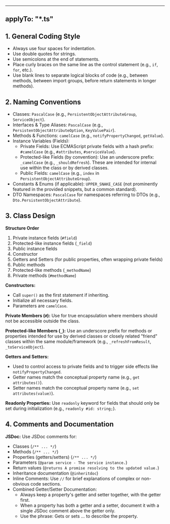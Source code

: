 
---
applyTo: "*.ts"
---
 
## 1. General Coding Style

* Always use four spaces for indentation.
* Use double quotes for strings.
* Use semicolons at the end of statements.
* Place curly braces on the same line as the control statement (e.g., `if`, `for`, etc.).
* Use blank lines to separate logical blocks of code (e.g., between methods, between import groups, before return statements in longer methods).

## 2. Naming Conventions

* Classes: `PascalCase` (e.g., `PersistentObjectAttributeGroup`, `ServiceObject`).
* Interfaces & Type Aliases: `PascalCase` (e.g., `PersistentObjectAttributeOption`, `KeyValuePair`).
* Methods & Functions: `camelCase` (e.g., `notifyPropertyChanged`, `getValue`).
* Instance Variables (Fields):
  * Private Fields: Use ECMAScript private fields with a hash prefix: `#camelCase` (e.g., `#attributes`, `#serviceValue`).
  * Protected-like Fields (by convention): Use an underscore prefix: `_camelCase` (e.g., `_shouldRefresh`). These are   intended for internal use within the class or by derived classes.
  * Public Fields: `camelCase` (e.g., `index` in `PersistentObjectAttributeGroup`).
* Constants & Enums (if applicable): `UPPER_SNAKE_CASE` (not prominently featured in the provided snippets, but a common standard).
* DTO Namespaces: `PascalCase` for namespaces referring to DTOs (e.g., `Dto.PersistentObjectAttribute`).

  

## 3. Class Design

**Structure Order**
1. Private instance fields (`#field`)
2. Protected-like instance fields (`_field`)
3. Public instance fields
4. Constructor
5. Getters and Setters (for public properties, often wrapping private fields)
6. Public methods
7. Protected-like methods (`_methodName`)
8. Private methods (`#methodName`)

**Constructors:**
* Call `super()` as the first statement if inheriting.
* Initialize all necessary fields.
* Parameters are `camelCase`.

**Private Members (`#`):** Use for true encapsulation where members should not be accessible outside the class.

**Protected-like Members (`_`):** Use an underscore prefix for methods or properties intended for use by derived classes or closely related "friend" classes within the same module/framework (e.g., `_refreshFromResult`, `_toServiceObject`).

**Getters and Setters:**
* Used to control access to private fields and to trigger side effects like `notifyPropertyChanged`.
* Getter names match the conceptual property name (e.g., `get attributes()`).
* Setter names match the conceptual property name (e.g., `set attributes(value)`).

**Readonly Properties:** Use `readonly` keyword for fields that should only be set during initialization (e.g., `readonly #id: string;`).
  
## 4. Comments and Documentation

**JSDoc:** Use JSDoc comments for:
* Classes (`/** ... */`)
* Methods (`/** ... */`)
* Properties (getters/setters) (`/** ... */`)
* Parameters (`@param service - The service instance.`)
* Return values (`@returns A promise resolving to the updated value.`)
* Inheritance documentation (`@inheritdoc`)
* Inline Comments: Use `//` for brief explanations of complex or non-obvious code sections.
* Combined Getter/Setter Documentation:
  * Always keep a property's getter and setter together, with the getter first.
  * When a property has both a getter and a setter, document it with a single JSDoc comment above the getter only.
  * Use the phrase: Gets or sets ... to describe the property.